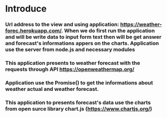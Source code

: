 # Introduce 
###  Url address to the view and using application:  https://weather-forec.herokuapp.com/. When we do first run the application and will be write data to input form text then will be get answer and forecast's informations appers on the charts. Application use the server from node.js and necessary modules  
###  This application presents to weather forecast with the requests through API https://openweathermap.org/
###  Application use the Promise() to get the informations about weather actual and weather forecast.
###  This application to presents forecast's data use the charts from open surce library chart.js (https://www.chartjs.org/)
